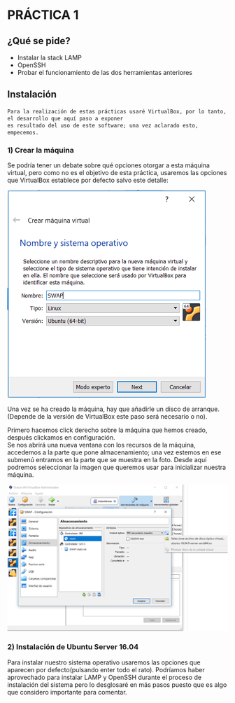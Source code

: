 # PRÁCTICA 1

## ¿Qué se pide?

  - Instalar la stack LAMP
  - OpenSSH
  - Probar el funcionamiento de las dos herramientas anteriores
  
## Instalación

~~~
Para la realización de estas prácticas usaré VirtualBox, por lo tanto, el desarrollo que aquí paso a exponer
es resultado del uso de este software; una vez aclarado esto, empecemos.
~~~

### 1) Crear la máquina
  
  Se podría tener un debate sobre qué opciones otorgar a esta máquina virtual, pero como no es el objetivo de esta práctica,
  usaremos las opciones que VirtualBox establece por defecto salvo este detalle: 
  
  ![Ruta incorrecta](./img/creacion-MV.PNG)

  Una vez se ha creado la máquina, hay que añadirle un disco de arranque.(Depende de la versión de VirtualBox este
  paso será necesario o no).
  
  Primero hacemos click derecho sobre la máquina que hemos creado, después clickamos en configuración.    
  Se nos abrirá una nueva ventana con los recursos de la máquina, accedemos a la parte que pone almacenamiento;
  una vez estemos en ese submenú entramos en la parte que se muestra en la foto. Desde aquí podremos seleccionar
  la imagen que queremos usar para inicializar nuestra máquina.
  
 ![Ruta incorrecta](./img/seleccion-SO.PNG)
  
 ### 2) Instalación de Ubuntu Server 16.04
  
  Para instalar nuestro sistema operativo usaremos las opciones que aparecen por defecto(pulsando enter todo el rato).
  Podríamos haber aprovechado para instalar LAMP y OpenSSH durante el proceso de instalación del sistema pero lo desglosaré 
  en más pasos puesto que es algo que considero importante para comentar.
